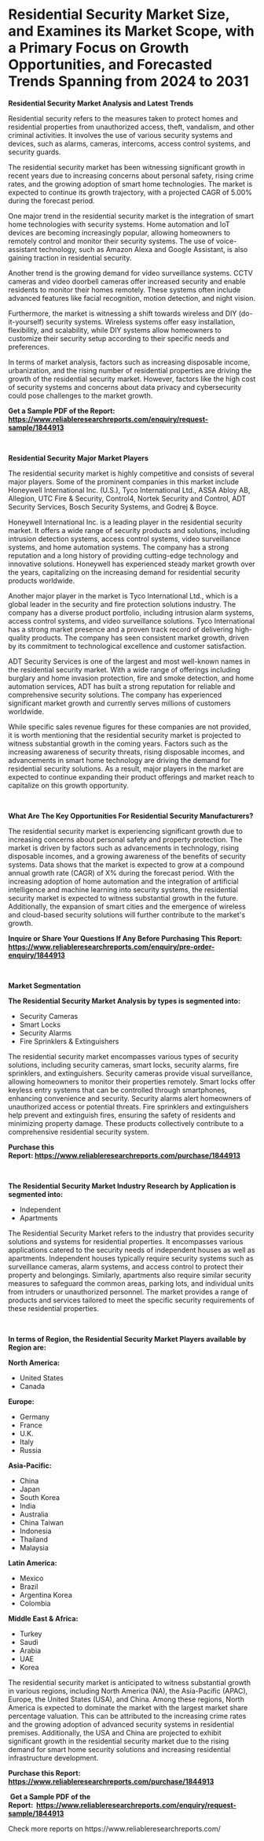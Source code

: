 <p><h1>Residential Security Market Size, and Examines its Market Scope, with a Primary Focus on Growth Opportunities, and Forecasted Trends Spanning from 2024 to 2031</h1></p><p><strong>Residential Security Market Analysis and Latest Trends</strong></p>
<p><p>Residential security refers to the measures taken to protect homes and residential properties from unauthorized access, theft, vandalism, and other criminal activities. It involves the use of various security systems and devices, such as alarms, cameras, intercoms, access control systems, and security guards.</p><p>The residential security market has been witnessing significant growth in recent years due to increasing concerns about personal safety, rising crime rates, and the growing adoption of smart home technologies. The market is expected to continue its growth trajectory, with a projected CAGR of 5.00% during the forecast period.</p><p>One major trend in the residential security market is the integration of smart home technologies with security systems. Home automation and IoT devices are becoming increasingly popular, allowing homeowners to remotely control and monitor their security systems. The use of voice-assistant technology, such as Amazon Alexa and Google Assistant, is also gaining traction in residential security.</p><p>Another trend is the growing demand for video surveillance systems. CCTV cameras and video doorbell cameras offer increased security and enable residents to monitor their homes remotely. These systems often include advanced features like facial recognition, motion detection, and night vision.</p><p>Furthermore, the market is witnessing a shift towards wireless and DIY (do-it-yourself) security systems. Wireless systems offer easy installation, flexibility, and scalability, while DIY systems allow homeowners to customize their security setup according to their specific needs and preferences.</p><p>In terms of market analysis, factors such as increasing disposable income, urbanization, and the rising number of residential properties are driving the growth of the residential security market. However, factors like the high cost of security systems and concerns about data privacy and cybersecurity could pose challenges to the market growth.</p></p>
<p><strong>Get a Sample PDF of the Report:&nbsp; <a href="https://www.reliableresearchreports.com/enquiry/request-sample/1844913">https://www.reliableresearchreports.com/enquiry/request-sample/1844913</a></strong></p>
<p>&nbsp;</p>
<p><strong>Residential Security Major Market Players</strong></p>
<p><p>The residential security market is highly competitive and consists of several major players. Some of the prominent companies in this market include Honeywell International Inc. (U.S.), Tyco International Ltd., ASSA Abloy AB, Allegion, UTC Fire & Security, Control4, Nortek Security and Control, ADT Security Services, Bosch Security Systems, and Godrej & Boyce.</p><p>Honeywell International Inc. is a leading player in the residential security market. It offers a wide range of security products and solutions, including intrusion detection systems, access control systems, video surveillance systems, and home automation systems. The company has a strong reputation and a long history of providing cutting-edge technology and innovative solutions. Honeywell has experienced steady market growth over the years, capitalizing on the increasing demand for residential security products worldwide.</p><p>Another major player in the market is Tyco International Ltd., which is a global leader in the security and fire protection solutions industry. The company has a diverse product portfolio, including intrusion alarm systems, access control systems, and video surveillance solutions. Tyco International has a strong market presence and a proven track record of delivering high-quality products. The company has seen consistent market growth, driven by its commitment to technological excellence and customer satisfaction.</p><p>ADT Security Services is one of the largest and most well-known names in the residential security market. With a wide range of offerings including burglary and home invasion protection, fire and smoke detection, and home automation services, ADT has built a strong reputation for reliable and comprehensive security solutions. The company has experienced significant market growth and currently serves millions of customers worldwide.</p><p>While specific sales revenue figures for these companies are not provided, it is worth mentioning that the residential security market is projected to witness substantial growth in the coming years. Factors such as the increasing awareness of security threats, rising disposable incomes, and advancements in smart home technology are driving the demand for residential security solutions. As a result, major players in the market are expected to continue expanding their product offerings and market reach to capitalize on this growth opportunity.</p></p>
<p>&nbsp;</p>
<p><strong>What Are The Key Opportunities For Residential Security Manufacturers?</strong></p>
<p><p>The residential security market is experiencing significant growth due to increasing concerns about personal safety and property protection. The market is driven by factors such as advancements in technology, rising disposable incomes, and a growing awareness of the benefits of security systems. Data shows that the market is expected to grow at a compound annual growth rate (CAGR) of X% during the forecast period. With the increasing adoption of home automation and the integration of artificial intelligence and machine learning into security systems, the residential security market is expected to witness substantial growth in the future. Additionally, the expansion of smart cities and the emergence of wireless and cloud-based security solutions will further contribute to the market's growth.</p></p>
<p><strong>Inquire or Share Your Questions If Any Before Purchasing This Report: <a href="https://www.reliableresearchreports.com/enquiry/pre-order-enquiry/1844913">https://www.reliableresearchreports.com/enquiry/pre-order-enquiry/1844913</a></strong></p>
<p>&nbsp;</p>
<p><strong>Market Segmentation</strong></p>
<p><strong>The Residential Security Market Analysis by types is segmented into:</strong></p>
<p><ul><li>Security Cameras</li><li>Smart Locks</li><li>Security Alarms</li><li>Fire Sprinklers & Extinguishers</li></ul></p>
<p><p>The residential security market encompasses various types of security solutions, including security cameras, smart locks, security alarms, fire sprinklers, and extinguishers. Security cameras provide visual surveillance, allowing homeowners to monitor their properties remotely. Smart locks offer keyless entry systems that can be controlled through smartphones, enhancing convenience and security. Security alarms alert homeowners of unauthorized access or potential threats. Fire sprinklers and extinguishers help prevent and extinguish fires, ensuring the safety of residents and minimizing property damage. These products collectively contribute to a comprehensive residential security system.</p></p>
<p><strong>Purchase this Report:&nbsp;<a href="https://www.reliableresearchreports.com/purchase/1844913">https://www.reliableresearchreports.com/purchase/1844913</a></strong></p>
<p>&nbsp;</p>
<p><strong>The Residential Security Market Industry Research by Application is segmented into:</strong></p>
<p><ul><li>Independent</li><li>Apartments</li></ul></p>
<p><p>The Residential Security Market refers to the industry that provides security solutions and systems for residential properties. It encompasses various applications catered to the security needs of independent houses as well as apartments. Independent houses typically require security systems such as surveillance cameras, alarm systems, and access control to protect their property and belongings. Similarly, apartments also require similar security measures to safeguard the common areas, parking lots, and individual units from intruders or unauthorized personnel. The market provides a range of products and services tailored to meet the specific security requirements of these residential properties.</p></p>
<p>&nbsp;</p>
<p><strong>In terms of Region, the Residential Security Market Players available by Region are:</strong></p>
<p>
    <p> <strong> North America: </strong>
        <ul>
            <li>United States</li>
            <li>Canada</li>
        </ul>
        </p> 
    <p> <strong> Europe: </strong>
        <ul>
            <li>Germany</li>
            <li>France</li>
            <li>U.K.</li>
            <li>Italy</li>
            <li>Russia</li>
        </ul>
        </p> 
    <p> <strong> Asia-Pacific: </strong>
        <ul>
            <li>China</li>
            <li>Japan</li>
            <li>South Korea</li>
            <li>India</li>
            <li>Australia</li>
            <li>China Taiwan</li>
            <li>Indonesia</li>
            <li>Thailand</li>
            <li>Malaysia</li>
        </ul>
        </p> 
    <p> <strong> Latin America: </strong>
        <ul>
            <li>Mexico</li>
            <li>Brazil</li>
            <li>Argentina Korea</li>
            <li>Colombia</li>
        </ul>
        </p> 
    <p> <strong> Middle East & Africa: </strong>
        <ul>
            <li>Turkey</li>
            <li>Saudi</li>
            <li>Arabia</li>
            <li>UAE</li>
            <li>Korea</li>
        </ul>
    </p>
    </p>
<p><p>The residential security market is anticipated to witness substantial growth in various regions, including North America (NA), the Asia-Pacific (APAC), Europe, the United States (USA), and China. Among these regions, North America is expected to dominate the market with the largest market share percentage valuation. This can be attributed to the increasing crime rates and the growing adoption of advanced security systems in residential premises. Additionally, the USA and China are projected to exhibit significant growth in the residential security market due to the rising demand for smart home security solutions and increasing residential infrastructure development.</p></p>
<p><strong>Purchase this Report: <a href="https://www.reliableresearchreports.com/purchase/1844913">https://www.reliableresearchreports.com/purchase/1844913</a></strong></p>
<p>&nbsp;<strong>Get a Sample PDF of the Report:&nbsp;&nbsp;<a href="https://www.reliableresearchreports.com/enquiry/request-sample/1844913">https://www.reliableresearchreports.com/enquiry/request-sample/1844913</a></strong></p>
<p><strong></strong></p>
<p>Check more reports on https://www.reliableresearchreports.com/</p>